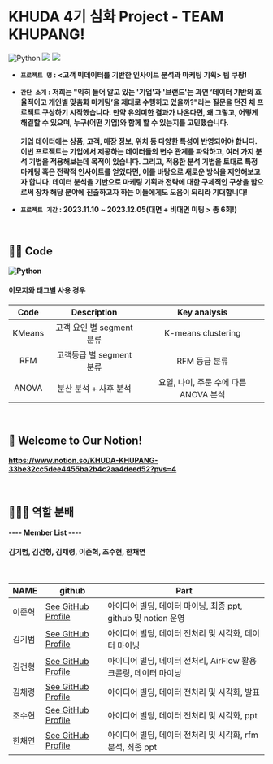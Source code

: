 # KHUDA 4기 심화 Project - TEAM KHUPANG!

![Python](https://img.shields.io/badge/Python-blue?style=flat-square&logo=Python&logoColor=white)
<img src="https://img.shields.io/badge/Jupyter%20notebook-F7931E?style=flat-square&logo=Jupyter%20Notebook&logoColor=white"/>
<img src="https://img.shields.io/badge/Kaggle-F9AB00?style=flat-square&logo=Kaggle&logoColor=white"/>
  
- <b> `프로젝트 명` : <고객 빅데이터를 기반한 인사이트 분석과 마케팅 기획> 팀 쿠팡!

- <b> `간단 소개`  : 저희는 "익히 들어 알고 있는 '기업'과 '브랜드'는 과연 ‘데이터 기반의 효율적이고 개인별 맞춤화 마케팅’을 제대로 수행하고 있을까?"라는 질문을 던진 채 프로젝트 구상하기 시작했습니다. 만약 유의미한 결과가 나온다면, 왜 그렇고, 어떻게 해결할 수 있으며, 누구(어떤 기업)와 함께 할 수 있는지를 고민했습니다. <br><br>   기업 데이터에는 상품, 고객, 매장 정보, 위치 등 다양한 특성이 반영되어야 합니다. 이번 프로젝트는 기업에서 제공하는 데이터들의 변수 관계를 파악하고, 여러 가지 분석 기법을 적용해보는데 목적이 있습니다. 그리고, 적용한 분석 기법을 토대로 특정 마케팅 혹은 전략적 인사이트를 얻었다면, 이를 바탕으로 새로운 방식을 제안해보고자 합니다. 데이터 분석을 기반으로 마케팅 기획과 전략에 대한 구체적인 구상을 함으로써 장차 해당 분야에 진출하고자 하는 이들에게도 도움이 되리라 기대합니다!

- <b> `프로젝트 기간` :  2023.11.10 ~ 2023.12.05(대면 + 비대면 미팅 > 총 6회!)
  
<br> 

## ✍🏻 Code
![Python](https://img.shields.io/badge/Python-blue?style=flat-square&logo=Python&logoColor=white) <br>

#### 이모지와 태그별 사용 경우
| Code | Description | Key analysis |
| :--: | :--: | :--: |
| KMeans | 고객 요인 별 segment 분류 | K-means clustering |
| RFM | 고객등급 별 segment 분류 | RFM 등급 분류 |
| ANOVA | 분산 분석 + 사후 분석 | 요일, 나이, 주문 수에 다른 ANOVA 분석 |

<br> 

## 🙌 Welcome to Our Notion!
https://www.notion.so/KHUDA-KHUPANG-33be32cc5dee4455ba2b4c2aa4deed52?pvs=4

<br>

## 🧑🏻‍💻 역할 분배
---- Member List ---- <b>
#### 김기범, 김건형, 김채령, 이준혁, 조수현, 한채연 <br>

<br>

| NAME | github | Part |
| ------ | -------- | ----------------	|
| 이준혁 | [See GitHub Profile](https://github.com/leejoon2067) | 아이디어 빌딩, 데이터 마이닝, 최종 ppt, github 및 notion 운영 |
| 김기범 | [See GitHub Profile](https://github.com/minpedco1) | 아이디어 빌딩, 데이터 전처리 및 시각화, 데이터 마이닝 |
| 김건형 | [See GitHub Profile](https://github.com/GU-0) | 아이디어 빌딩, 데이터 전처리, AirFlow 활용 크롤링, 데이터 마이닝 |
| 김채령 | [See GitHub Profile](https://github.com/riela77) | 아이디어 빌딩, 데이터 전처리 및 시각화, 발표 |
| 조수현 | [See GitHub Profile](https://github.com/SOOsuhyuncho) | 아이디어 빌딩, 데이터 전처리 및 시각화, ppt |
| 한채연 | [See GitHub Profile](https://github.com/chaeyeonni) | 아이디어 빌딩, 데이터 전처리 및 시각화, rfm 분석, 최종 ppt |
